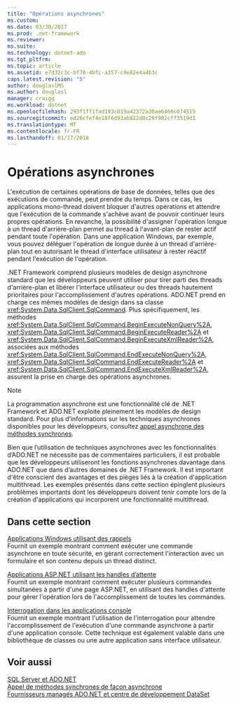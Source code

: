 ```yaml
---
title: "Opérations asynchrones"
ms.custom: 
ms.date: 03/30/2017
ms.prod: .net-framework
ms.reviewer: 
ms.suite: 
ms.technology: dotnet-ado
ms.tgt_pltfrm: 
ms.topic: article
ms.assetid: e7d32c3c-bf78-4bfc-a357-c9e82e4a4b3c
caps.latest.revision: "5"
author: douglaslMS
ms.author: douglasl
manager: craigg
ms.workload: dotnet
ms.openlocfilehash: 293f1ff1fad193c019a42372a30ae6466c074515
ms.sourcegitcommit: ed26cfef4e18f6d93ab822d8c29f902cff3519d1
ms.translationtype: MT
ms.contentlocale: fr-FR
ms.lasthandoff: 01/17/2018
---
```

# <a name="asynchronous-operations"></a>Opérations asynchrones
L'exécution de certaines opérations de base de données, telles que des exécutions de commande, peut prendre du temps. Dans ce cas, les applications mono-thread doivent bloquer d'autres opérations et attendre que l'exécution de la commande s'achève avant de pouvoir continuer leurs propres opérations. En revanche, la possibilité d'assigner l'opération longue à un thread d'arrière-plan permet au thread à l'avant-plan de rester actif pendant toute l'opération. Dans une application Windows, par exemple, vous pouvez déléguer l'opération de longue durée à un thread d'arrière-plan tout en autorisant le thread d'interface utilisateur à rester réactif pendant l'exécution de l'opération.  
  
 .NET Framework comprend plusieurs modèles de design asynchrone standard que les développeurs peuvent utiliser pour tirer parti des threads d'arrière-plan et libérer l'interface utilisateur ou des threads hautement prioritaires pour l'accomplissement d'autres opérations. ADO.NET prend en charge ces mêmes modèles de design dans sa classe <xref:System.Data.SqlClient.SqlCommand>. Plus spécifiquement, les méthodes <xref:System.Data.SqlClient.SqlCommand.BeginExecuteNonQuery%2A>, <xref:System.Data.SqlClient.SqlCommand.BeginExecuteReader%2A> et <xref:System.Data.SqlClient.SqlCommand.BeginExecuteXmlReader%2A>, associées aux méthodes <xref:System.Data.SqlClient.SqlCommand.EndExecuteNonQuery%2A>, <xref:System.Data.SqlClient.SqlCommand.EndExecuteReader%2A> et <xref:System.Data.SqlClient.SqlCommand.EndExecuteXmlReader%2A>, assurent la prise en charge des opérations asynchrones.  
  
> [!NOTE]
>  La programmation asynchrone est une fonctionnalité clé de .NET Framework et ADO.NET exploite pleinement les modèles de design standard. Pour plus d’informations sur les techniques asynchrones disponibles pour les développeurs, consultez [appel asynchrone des méthodes synchrones](../../../../../docs/standard/asynchronous-programming-patterns/calling-synchronous-methods-asynchronously.md).  
  
 Bien que l’utilisation de techniques asynchrones avec les fonctionnalités d’ADO.NET ne nécessite pas de commentaires particuliers, il est probable que les développeurs utiliseront les fonctions asynchrones davantage dans ADO.NET que dans d’autres domaines de .NET Framework. Il est important d'être conscient des avantages et des pièges liés à la création d'application multithread. Les exemples présentés dans cette section épinglent plusieurs problèmes importants dont les développeurs doivent tenir compte lors de la création d'applications qui incorporent une fonctionnalité multithread.  
  
## <a name="in-this-section"></a>Dans cette section  
 [Applications Windows utilisant des rappels](../../../../../docs/framework/data/adonet/sql/windows-applications-using-callbacks.md)  
 Fournit un exemple montrant comment exécuter une commande asynchrone en toute sécurité, en gérant correctement l'interaction avec un formulaire et son contenu depuis un thread distinct.  
  
 [Applications ASP.NET utilisant les handles d’attente](../../../../../docs/framework/data/adonet/sql/aspnet-apps-using-wait-handles.md)  
 Fournit un exemple montrant comment exécuter plusieurs commandes simultanées à partir d'une page ASP.NET, en utilisant des handles d'attente pour gérer l'opération lors de l'accomplissement de toutes les commandes.  
  
 [Interrogation dans les applications console](../../../../../docs/framework/data/adonet/sql/polling-in-console-applications.md)  
 Fournit un exemple montrant l'utilisation de l'interrogation pour attendre l'accomplissement de l'exécution d'une commande asynchrone à partir d'une application console. Cette technique est également valable dans une bibliothèque de classes ou une autre application sans interface utilisateur.  
  
## <a name="see-also"></a>Voir aussi  
 [SQL Server et ADO.NET](../../../../../docs/framework/data/adonet/sql/index.md)  
 [Appel de méthodes synchrones de façon asynchrone](../../../../../docs/standard/asynchronous-programming-patterns/calling-synchronous-methods-asynchronously.md)  
 [Fournisseurs managés ADO.NET et centre de développement DataSet](http://go.microsoft.com/fwlink/?LinkId=217917)
